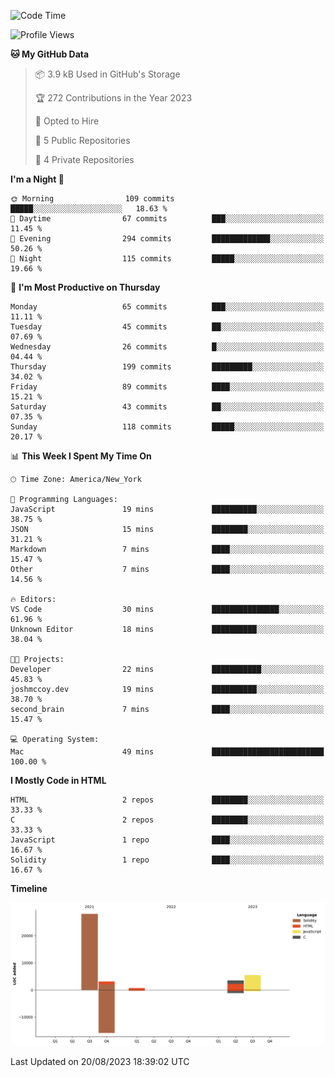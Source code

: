 <!-- # 👋 Hello, World! 🌎
## I'm Josh, a chef & self-taught developer.

redo all this

I'm actively progressing through [roadmap.sh Full-Stack Developer roadmap](https://roadmap.sh/full-stack).  
HTML
CSS
JS
npm
Git
Tailwind
React
node.js
Python
SwiftUI
Solidity
Rust
I'm currently progressing through:
CS50X - Introduction to Computer Science 👨‍💻
CS50P - Introduction to Programming with Python 🐍
CS50W - Web Programming with Python and JavaScript 🕸️


<!--START_SECTION:waka-->
![Code Time](http://img.shields.io/badge/Code%20Time-38%20hrs%205%20mins-blue)

![Profile Views](http://img.shields.io/badge/Profile%20Views-0-blue)

**🐱 My GitHub Data** 

> 📦 3.9 kB Used in GitHub's Storage 
 > 
> 🏆 272 Contributions in the Year 2023
 > 
> 💼 Opted to Hire
 > 
> 📜 5 Public Repositories 
 > 
> 🔑 4 Private Repositories 
 > 
**I'm a Night 🦉** 

```text
🌞 Morning                109 commits         █████░░░░░░░░░░░░░░░░░░░░   18.63 % 
🌆 Daytime                67 commits          ███░░░░░░░░░░░░░░░░░░░░░░   11.45 % 
🌃 Evening                294 commits         █████████████░░░░░░░░░░░░   50.26 % 
🌙 Night                  115 commits         █████░░░░░░░░░░░░░░░░░░░░   19.66 % 
```
📅 **I'm Most Productive on Thursday** 

```text
Monday                   65 commits          ███░░░░░░░░░░░░░░░░░░░░░░   11.11 % 
Tuesday                  45 commits          ██░░░░░░░░░░░░░░░░░░░░░░░   07.69 % 
Wednesday                26 commits          █░░░░░░░░░░░░░░░░░░░░░░░░   04.44 % 
Thursday                 199 commits         █████████░░░░░░░░░░░░░░░░   34.02 % 
Friday                   89 commits          ████░░░░░░░░░░░░░░░░░░░░░   15.21 % 
Saturday                 43 commits          ██░░░░░░░░░░░░░░░░░░░░░░░   07.35 % 
Sunday                   118 commits         █████░░░░░░░░░░░░░░░░░░░░   20.17 % 
```


📊 **This Week I Spent My Time On** 

```text
🕑︎ Time Zone: America/New_York

💬 Programming Languages: 
JavaScript               19 mins             ██████████░░░░░░░░░░░░░░░   38.75 % 
JSON                     15 mins             ████████░░░░░░░░░░░░░░░░░   31.21 % 
Markdown                 7 mins              ████░░░░░░░░░░░░░░░░░░░░░   15.47 % 
Other                    7 mins              ████░░░░░░░░░░░░░░░░░░░░░   14.56 % 

🔥 Editors: 
VS Code                  30 mins             ███████████████░░░░░░░░░░   61.96 % 
Unknown Editor           18 mins             ██████████░░░░░░░░░░░░░░░   38.04 % 

🐱‍💻 Projects: 
Developer                22 mins             ███████████░░░░░░░░░░░░░░   45.83 % 
joshmccoy.dev            19 mins             ██████████░░░░░░░░░░░░░░░   38.70 % 
second_brain             7 mins              ████░░░░░░░░░░░░░░░░░░░░░   15.47 % 

💻 Operating System: 
Mac                      49 mins             █████████████████████████   100.00 % 
```

**I Mostly Code in HTML** 

```text
HTML                     2 repos             ████████░░░░░░░░░░░░░░░░░   33.33 % 
C                        2 repos             ████████░░░░░░░░░░░░░░░░░   33.33 % 
JavaScript               1 repo              ████░░░░░░░░░░░░░░░░░░░░░   16.67 % 
Solidity                 1 repo              ████░░░░░░░░░░░░░░░░░░░░░   16.67 % 
```



**Timeline**

![Lines of Code chart](https://raw.githubusercontent.com/joshmccoydev/joshmccoydev/main/assets/bar_graph.png)


 Last Updated on 20/08/2023 18:39:02 UTC
<!--END_SECTION:waka-->
